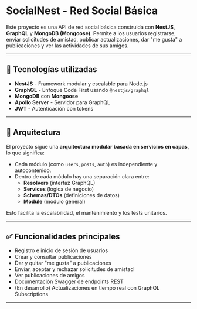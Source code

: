 # SocialNest - Red Social Básica

Este proyecto es una API de red social básica construida con **NestJS**, **GraphQL** y **MongoDB (Mongoose)**. Permite a los usuarios registrarse, enviar solicitudes de amistad, publicar actualizaciones, dar "me gusta" a publicaciones y ver las actividades de sus amigos.

---

## 🧱 Tecnologías utilizadas

- **NestJS** - Framework modular y escalable para Node.js
- **GraphQL** - Enfoque Code First usando `@nestjs/graphql`
- **MongoDB** con **Mongoose**
- **Apollo Server** - Servidor para GraphQL
- **JWT** - Autenticación con tokens


---

## 🧠 Arquitectura

El proyecto sigue una **arquitectura modular basada en servicios en capas**, lo que significa:

- Cada módulo (como `users`, `posts`, `auth`) es independiente y autocontenido.
- Dentro de cada módulo hay una separación clara entre:
  - **Resolvers** (interfaz GraphQL)
  - **Services** (lógica de negocio)
  - **Schemas/DTOs** (definiciones de datos)
  - **Module** (modulo general)

Esto facilita la escalabilidad, el mantenimiento y los tests unitarios.

---

## ✅ Funcionalidades principales

- Registro e inicio de sesión de usuarios
- Crear y consultar publicaciones
- Dar y quitar "me gusta" a publicaciones
- Enviar, aceptar y rechazar solicitudes de amistad
- Ver publicaciones de amigos
- Documentación Swagger de endpoints REST
- (En desarrollo) Actualizaciones en tiempo real con GraphQL Subscriptions

---